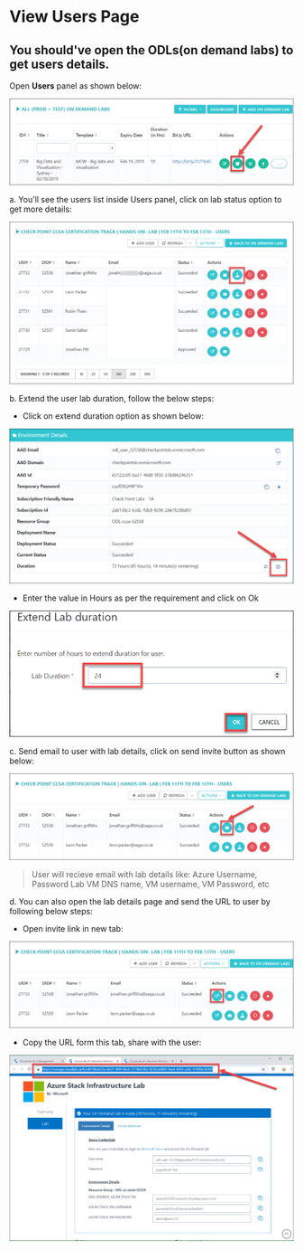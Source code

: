 # View Users Page
## You should've open the ODLs(on demand labs) to get users details.
Open **Users** panel as shown below:

 ![](images/useropen.png)

a. You'll see the users list inside Users panel, click on lab status option to get more details:

 ![](images/userdetails.png)

b. Extend the user lab duration, follow the below steps:
* Click on extend duration option as shown below:

 ![](images/labextend.png)
 
* Enter the value in Hours as per the requirement and click on Ok
  
![](images/hours.png)


c. Send email to user with lab details, click on send invite button as shown below:

![](images/email.png)

>User will recieve email with lab details like:
>Azure Username, Password
>Lab VM DNS name, VM username,  VM Password, etc

d. You can also open the lab details page and send the URL to user by following below steps:
* Open invite link in new tab:

 ![](images/labdetails.png)

* Copy the URL form this tab, share with the user:

 ![](images/urllab.png)
